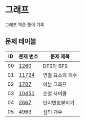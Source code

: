 # 그래프 <Graph>
그래프 백준 풀이 기록
## 문제 테이블
|ID|문제 번호|문제 제목|
|---|------|---|
|00|[1260](https://www.acmicpc.net/problem/1260)|DFS와 BFS|
|01|[11724](https://www.acmicpc.net/problem/11724)|연결 요소의 개수|
|02|[1707](https://www.acmicpc.net/problem/1707)|이분 그래프|
|03|[10451](https://www.acmicpc.net/problem/10451)|순열 사이클|
|04|[2667](https://www.acmicpc.net/problem/2667)|단지번호붙이기|
|05|[4963](https://www.acmicpc.net/problem/4963)|섬의 개수|
